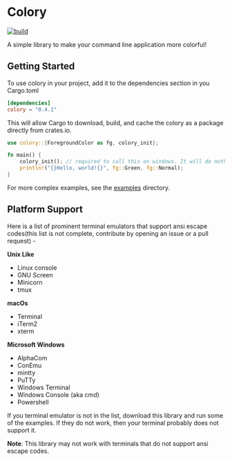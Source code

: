 # Colory

[![build](https://github.com/CoolDeveloper101/colory/workflows/build/badge.svg)](https://github.com/CoolDeveloper101/colory/actions/)

A simple library to make your command line application more colorful!


## Getting Started
To use colory in your project, add it to the dependencies section in you Cargo.toml

```toml
[dependencies]
colory = "0.4.1"
```
This will allow Cargo to download, build, and cache the colory as a package directly from crates.io.

```rust
use colory::{ForegroundColor as fg, colory_init};

fn main() {
    colory_init(); // required to call this on windows. It will do nothing on *nix systems.
    println!("{}Hello, world!{}", fg::Green, fg::Normal);
}
```
For more complex examples, see the [examples](https://github.com/CoolDeveloper101/colory/tree/master/examples) directory.


## Platform Support
Here is a list of prominent terminal emulators that support ansi escape codes(this list is not complete, contribute by opening an issue or a pull request) -


**Unix Like**
* Linux console
* GNU Screen
* Minicorn
* tmux

**macOs**
* Terminal
* iTerm2
* xterm

**Microsoft Windows**
* AlphaCom
* ConEmu
* mintty
* PuTTy
* Windows Terminal
* Windows Console (aka cmd)
* Powershell

If you terminal emulator is not in the list, download this library and run some of the examples.
If they do not work, then your terminal probably does not support it.

**Note**: This library may not work with terminals that do not support ansi escape codes.